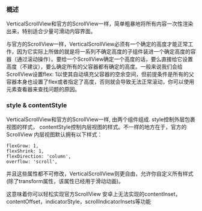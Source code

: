 ### 概述

VerticalScrollView和官方的ScrollView一样，简单粗暴地将所有内容一次性渲染出来，特别适合少量可滑动内容界面。

与官方的ScrollView一样，VerticalScrollView必须有一个确定的高度才能正常工作，因为它实际上所做的就是将一系列不确定高度的子组件装进一个确定高度的容器（通过滚动操作）。要给一个ScrollView确定一个高度的话，要么直接给它设置高度（不建议），要么确定所有的父容器都有确定的高度。一般来说我们会给ScrollView设置flex: 1以使其自动填充父容器的空余空间，但前提条件是所有的父容器本身也设置了flex或者指定了高度，否则就会导致无法正常滚动，你可以使用元素查看器来查找问题的原因。


### style & contentStyle

VerticalScrollView和官方的ScrollView一样, 由两个组件组成. style控制外层包裹视图的样式， contentStyle控制内层视图的样式。不一样的地方在于，官方的ScrollView 内层视图默认拥有以下样式：

```$js
flexGrow: 1,
flexShrink: 1,
flexDirection: 'column',
overflow: 'scroll',
```

并且这些属性都不可修改，VerticalScrollView则更自由，允许你自定义所有样式(除了transform属性，该属性已经用于滑动动画)。


这意味着你可以轻松实现官方ScrollView 安卓上无法实现的contentInset，contentOffset，indicatorStyle，scrollIndicatorInsets等功能

